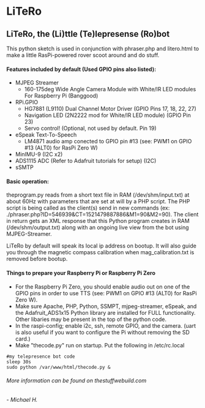 # LiTeRo
## LiTeRo, the (Li)ttle (Te)lepresense (Ro)bot  

This python sketch is used in conjunction with phraser.php and litero.html to make a little RasPi-powered rover scoot around and do stuff.

#### Features included by default (Used GPIO pins also listed):
- MJPEG Streamer
  - 160-175deg Wide Angle Camera Module with White/IR LED modules For Raspberry Pi (Banggood)
- RPi.GPIO
  - HG7881 (L9110) Dual Channel Motor Driver (GPIO Pins 17, 18, 22, 27)
  - Navigation LED (2N2222 mod for White/IR LED module) (GPIO Pin 23)
  - Servo control! (Optional, not used by default. Pin 19)
- eSpeak Text-To-Speech
  - LM4871 audio amp conected to GPIO pin #13 (see: PWM1 on GPIO #13 (ALT0) for RasPi Zero W) 
- MinIMU-9 (I2C x2)
- ADS1115 ADC (Refer to Adafruit tutorials for setup) (I2C)
- sSMTP
	
#### Basic operation:
theprogram.py reads from a short text file in RAM (/dev/shm/input.txt) at about 60Hz with parameters that are set at will by a PHP script. The PHP script is being called as the client(s) send in new commands (ex: ./phraser.php?ID=546939&CT=1521479887886&M1=90&M2=90). The client in return gets an XML response that this Python program creates in RAM (/dev/shm/output.txt) along with an ongoing live view from the bot using MJPEG-Streamer. 
  
 LiTeRo by default will speak its local ip address on bootup. It will also guide you through the magnetic compass calibration when mag_calibration.txt is removed before bootup.

#### Things to prepare your Raspberry Pi or Raspberry Pi Zero
- For the Raspberry Pi Zero, you should enable audio out on one of the GPIO pins in order to use TTS (see: PWM1 on GPIO #13 (ALT0) for RasPi Zero W). 
- Make sure Apache, PHP, Python, SSMPT, mjpeg-streamer, eSpeak, and the Adafruit_ADS1x15 Python library are installed for FULL functionality. Other libaries may be present in the top of the python code.
- In the raspi-config; enable i2c, ssh, remote GPIO, and the camera. (uart is also useful if you want to configure the Pi without removing the SD card.)
- Make "thecode.py" run on startup. Put the following in /etc/rc.local
```
#my telepresence bot code
sleep 30s
sudo python /var/www/html/thecode.py &
```
  
  
  
 ###### More information can be found on thestuffwebuild.com
 ###### - Michael H.
